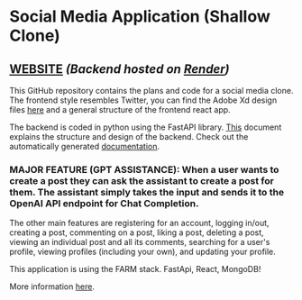 # Social Media Application (Shallow Clone)

## [WEBSITE](https://social-media-application-clone.netlify.app/) *(Backend hosted on [Render](https://render.com/))*
This GitHub repository contains the plans and code for a social media clone. The frontend style resembles Twitter, you can find the Adobe Xd design files [here](https://github.com/MatthewFoster02/social_app/blob/main/planning/frontend/FRONTEND.md) and a general structure of the frontend react app. 

The backend is coded in python using the FastAPI library. [This](https://github.com/MatthewFoster02/social_app/blob/main/planning/backend/BACKEND.md) document explains the structure and design of the backend. Check out the automatically generated [documentation](https://social-app-backend-t8tx.onrender.com/docs).

### MAJOR FEATURE (GPT ASSISTANCE): When a user wants to create a post they can ask the assistant to create a post for them. The assistant simply takes the input and sends it to the OpenAI API endpoint for Chat Completion.

The other main features are registering for an account, logging in/out, creating a post, commenting on a post, liking a post, deleting a post, viewing an individual post and all its comments, searching for a user's profile, viewing profiles (including your own), and updating your profile.

This application is using the FARM stack. FastApi, React, MongoDB!

More information [here](https://www.mongodb.com/developer/languages/python/farm-stack-fastapi-react-mongodb/).
